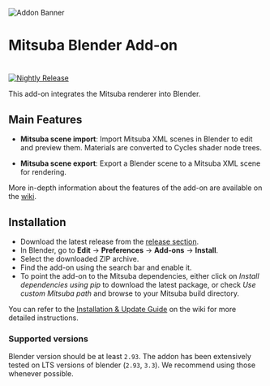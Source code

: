 ![Addon Banner](res/banner.jpg)

# Mitsuba Blender Add-on
#
[![Nightly Release](https://github.com/mitsuba-renderer/mitsuba-blender/actions/workflows/nightly_release.yml/badge.svg)](https://github.com/mitsuba-renderer/mitsuba-blender/actions/workflows/nightly_release.yml)

This add-on integrates the Mitsuba renderer into Blender.

## Main Features

* **Mitsuba scene import**: Import Mitsuba XML scenes in Blender to edit and preview them. Materials are converted to Cycles shader node trees.

* **Mitsuba scene export**: Export a Blender scene to a Mitsuba XML scene for rendering.

More in-depth information about the features of the add-on are available on the [wiki](https://github.com/mitsuba-renderer/mitsuba-blender/wiki).

## Installation

- Download the latest release from the [release section](https://github.com/mitsuba-renderer/mitsuba-blender/releases).
- In Blender, go to **Edit** -> **Preferences** -> **Add-ons** -> **Install**.
- Select the downloaded ZIP archive.
- Find the add-on using the search bar and enable it.
- To point the add-on to the Mitsuba dependencies, either click on *Install dependencies using pip* to download the latest package, or check *Use custom Mitsuba path* and browse to your Mitsuba build directory.

You can refer to the [Installation & Update Guide](https://github.com/mitsuba-renderer/mitsuba-blender/wiki/Installation-&-Update-Guide) on the wiki for more detailed instructions.

### Supported versions

Blender version should be at least `2.93`. The addon has been extensively tested
on LTS versions of blender (`2.93`, `3.3`). We recommend using those whenever
possible.
